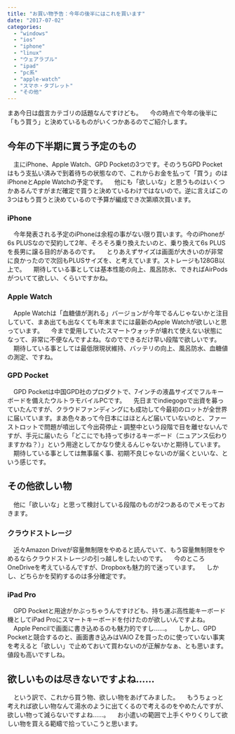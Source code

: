 ```yaml
---
title: "お買い物予告：今年の後半にはこれを買います"
date: "2017-07-02"
categories: 
  - "windows"
  - "ios"
  - "iphone"
  - "linux"
  - "ウェアラブル"
  - "ipad"
  - "pc系"
  - "apple-watch"
  - "スマホ・タブレット"
  - "その他"
---
```


まあ今日は戯言カテゴリの話題なんですけども。 　今の時点で今年の後半に「もう買う」と決めているものがいくつかあるのでご紹介します。

## 今年の下半期に買う予定のもの

　主にiPhone、Apple Watch、GPD Pocketの3つです。そのうちGPD Pocketはもう支払い済みで到着待ちの状態なので、これからお金を払って「買う」のはiPhoneとApple Watchの予定です。 　他にも「欲しいな」と思うものはいくつかあるんですがまだ確定で買うと決めているわけではないので。逆に言えばこの3つはもう買うと決めているので予算が編成でき次第順次買います。

### iPhone

　今年発表される予定のiPhoneは余程の事がない限り買います。今のiPhoneが6s PLUSなので契約して2年、そろそろ乗り換えたいのと、乗り換えて6s PLUSを長男に譲る目的があるのです。 　とりあえずサイズは画面が大きいのが非常に良かったので次回もPLUSサイズを、と考えています。ストレージも128GB以上で。 　期待している事としては基本性能の向上、風呂防水、できればAirPodsがついてて欲しい、くらいですかね。

### Apple Watch

　Apple Watchは「血糖値が測れる」バージョンが今年でるんじゃないかと注目していて、まあ出ても出なくても年末までには最新のApple Watchが欲しいと思っています。 　今まで愛用していたスマートウォッチが壊れて使えない状態になって、非常に不便なんですよね。なのでできるだけ早い段階で欲しいです。 　期待している事としては最低限現状維持、バッテリの向上、風呂防水、血糖値の測定、ですね。

### GPD Pocket

　GPD Pocketは中国GPD社のプロダクトで、7インチの液晶サイズでフルキーボードを備えたウルトラモバイルPCです。 　先日までindiegogoで出資を募っていたんですが、クラウドファンディングにも成功して今最初のロットが全世界に届いています。まあ色々あって今日本にはほとんど届いていないのと、ファーストロットで問題が噴出して今出荷停止・調整中という段階で目を離せないんですが、手元に届いたら「どこにでも持って歩けるキーボード（ニュアンス伝わりますかね？）」という用途としてかなり使えるんじゃないかと期待しています。 　期待している事としては無事届く事、初期不良じゃないのが届くといいな、という感じです。

## その他欲しい物

　他に「欲しいな」と思って検討している段階のものが2つあるのでメモっておきます。

### クラウドストレージ

　近々Amazon Driveが容量無制限をやめると読んでいて、もう容量無制限をやめるならクラウドストレージの引っ越しをしたいのです。 　今のところOneDriveを考えているんですが、Dropboxも魅力的で迷っています。 　しかし、どちらかを契約するのは多分確定です。

### iPad Pro

　GPD Pocketと用途がかぶっちゃうんですけども、持ち運ぶ高性能キーボード機としてiPad Proにスマートキーボードを付けたのが欲しいんですよね。 　Apple Pencilで画面に書き込めるのも魅力的ですし……。 　しかし、GPD Pocketと競合するのと、画面書き込みはVAIO Zを買ったのに使っていない事実を考えると「欲しい」で止めておいて買わないのが正解かなぁ、とも思います。値段も高いですしね。

## 欲しいものは尽きないですよね……

　という訳で、これから買う物、欲しい物をあげてみました。 　もうちょっと考えれば欲しい物なんて湯水のように出てくるので考えるのをやめたんですが、欲しい物って減らないですよね……。 　お小遣いの範囲で上手くやりくりして欲しい物を買える範疇で拾っていこうと思います。
